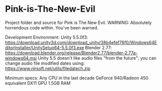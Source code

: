 # Pink-is-The-New-Evil
Project folder and source for Pink is The New Evil.
WARNING: Absolutely horrendous code within. You've been warned.

Development Environment:
Unity 5.5.0f3: https://download.unity3d.com/download_unity/38b4efef76f0/Windows64EditorInstaller/UnitySetup64-5.5.0f3.exe
Blender 2.77: https://download.blender.org/release/Blender2.77/blender-2.77a-windows64.msi
Unity 5.5 doesn't like audio files "from the future"; you can change audio file modified dates using: https://www.nirsoft.net/utils/filedatech.zip

Minimum specs:
Any CPU in the last decade
GeForce 940/Radeon 450 equivalent DX11 GPU
1.5GB RAM